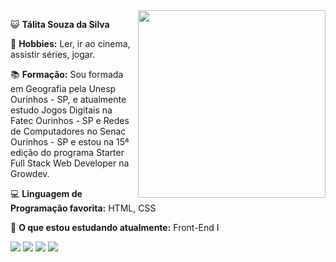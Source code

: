 <img align="right" width="300" src="https://i.pinimg.com/originals/2b/cc/0e/2bcc0e11960ebe99ec2c4d402328a970.gif">

<p align="left">
  😺 <strong>Tálita Souza da Silva</strong>
</p>

<p align="left">
  🦄 <strong>Hobbies:</strong> Ler, ir ao cinema, assistir séries, jogar.
</p>

<p align="left">
  📚 <strong>Formação:</strong> Sou formada em Geografia pela Unesp Ourinhos - SP,
  e atualmente estudo Jogos Digitais na Fatec Ourinhos - SP e Redes de Computadores no Senac Ourinhos - SP e estou na 15ª edição do programa
  Starter Full Stack Web Developer na Growdev.
</p>

<p align="left">
  💻 <strong>Linguagem de Programação favorita:</strong> HTML, CSS
</p>

<p align="left">
  📂 <strong>O que estou estudando atualmente:</strong> Front-End I
</p>

<p align="left">
<a href="https://mailto:tltss2@gmail.com" alt="Gmail">
  <img src="https://img.shields.io/badge/-Gmail-FF0000?style=flat-square&labelColor=FF0000&logo=gmail&logoColor=white&link=https://mailto:tltss2@gmail.com"></a>

<a href="https://www.linkedin.com/in/t%C3%A1lita-souza-9426b5229/" alt="Linkedin" target=_blank>
  <img src="https://img.shields.io/badge/-Linkedin-0e76a8?style=flat-square&logo=Linkedin&logoColor=white&link=https://www.linkedin.com/in/t%C3%A1lita-souza-9426b5229"></a>
  
  <a href="https://wa.me/5514991627579" alt="WhatsApp">
  <img src="https://img.shields.io/badge/-WhatsApp-25d366?style=flat-square&labelColor=25d366&logo=whatsapp&logoColor=white&link=https://wa.me/5514991627579"></a>
  
 <a href="https://instagram.com/taalizz" alt="Instagram">
  <img src="https://img.shields.io/badge/-Instagram-DF0174?style=flat-square&labelColor=DF0174&logo=instagram&logoColor=white&link=https://instagram.com/taalizz"></a> 
</p>
